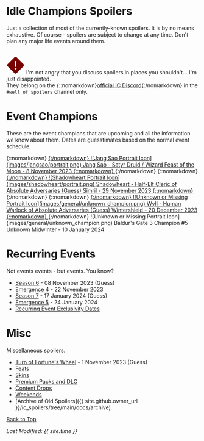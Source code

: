 # Idle Champions Spoilers

Just a collection of most of the currently-known spoilers. It is by no means exhaustive. Of course - spoilers are subject to change at any time. Don't plan any major life events around them.

<br/><span class="spoilerWarningRow">
<span class="spoilerWarningIcon">![Warning Icon](images/general/warning.png)</span>
<span class="spoilerWarning">I'm not angry that you discuss spoilers in places you shouldn't... I'm just disappointed.<br/>They belong on the {::nomarkdown}<a href="https://discord.gg/idlechampions" target="_blank">official IC Discord</a>{:/nomarkdown} in the `#well_of_spoilers` channel only.</span>
</span>

# Event Champions

These are the event champions that are upcoming and all the information we know about them. Dates are guesstimates based on the normal event schedule.

<span class="indexChampionTableColumn">
{::nomarkdown}
<a href="jangsao.html">
{:/nomarkdown}
    <span class="indexChampionTableRow">
        <span class="indexChampionTableIcon">
            ![Jang Sao Portrait Icon](images/jangsao/portrait.png)
        </span>
        <span class="indexChampionTableInfo">
            <span class="indexChampionTableChampion">
                Jang Sao&nbsp;<span class="indexChampionTableNoLink">- Satyr Druid / Wizard</span>
            </span>
            <span class="indexChampionTableEvent">
                <span class="indexChampionTableNoLink">Feast of the Moon - 8 November 2023</span>
            </span>
        </span>
    </span>
{::nomarkdown}
</a>
{:/nomarkdown}
{::nomarkdown}
<a href="shadowheart.html">
{:/nomarkdown}
    <span class="indexChampionTableRow">
        <span class="indexChampionTableIcon">
            ![Shadowheart Portrait Icon](images/shadowheart/portrait.png)
        </span>
        <span class="indexChampionTableInfo">
            <span class="indexChampionTableChampion">
                Shadowheart&nbsp;<span class="indexChampionTableNoLink">- Half-Elf Cleric of Absolute Adversaries (Guess)</span>
            </span>
            <span class="indexChampionTableEvent">
                <span class="indexChampionTableNoLink">Simril - 29 November 2023</span>
            </span>
        </span>
    </span>
{::nomarkdown}
</a>
{:/nomarkdown}
{::nomarkdown}
<a href="wyll.html">
{:/nomarkdown}
    <span class="indexChampionTableRow">
        <span class="indexChampionTableIcon">
            ![Unknown or Missing Portrait Icon](images/general/unknown_champion.png)
        </span>
        <span class="indexChampionTableInfo">
            <span class="indexChampionTableChampion">
                Wyll&nbsp;<span class="indexChampionTableNoLink">- Human Warlock of Absolute Adversaries (Guess)</span>
            </span>
            <span class="indexChampionTableEvent">
                <span class="indexChampionTableNoLink">Wintershield - 20 December 2023</span>
            </span>
        </span>
    </span>
{::nomarkdown}
</a>
{:/nomarkdown}
    <span class="indexChampionTableRowNoHover">
        <span class="indexChampionTableIcon">
            ![Unknown or Missing Portrait Icon](images/general/unknown_champion.png)
        </span>
        <span class="indexChampionTableInfo">
            <span class="indexChampionTableChampion">
                Baldur's Gate 3 Champion #5&nbsp;<span class="indexChampionTableNoLink">- Unknown</span>
            </span>
            <span class="indexChampionTableEvent">
                <span class="indexChampionTableNoLink">Midwinter - 10 January 2024</span>
            </span>
        </span>
    </span>
</span>

# Recurring Events

Not events events - but events. You know?

* [Season 6](season_6.md) - 08 November 2023 (Guess)
* [Emergence 4](emergence_4.md) - 22 November 2023
* [Season 7](season_7.md) - 17 January 2024 (Guess)
* [Emergence 5](emergence_5.md) - 24 January 2024
* [Recurring Event Exclusivity Dates](postrecurringevent.html)

# Misc

Miscellaneous spoilers.

* [Turn of Fortune's Wheel](campaign_fortuneswheel.md) - 1 November 2023 (Guess)
* [Feats](feats.md)
* [Skins](skins.md)
* [Premium Packs and DLC](premium.md)
* [Content Drops](contentdrops.md)
* [Weekends](weekends.md)
* [Archive of Old Spoilers]({{ site.github.owner_url }}/ic_spoilers/tree/main/docs/archive)

[Back to Top](#top)

*Last Modified: {{ site.time }}*